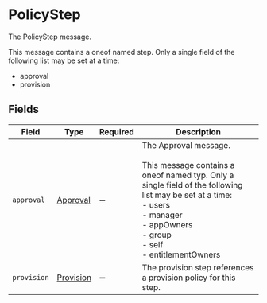 # PolicyStep

The PolicyStep message.

This message contains a oneof named step. Only a single field of the following list may be set at a time:
  - approval
  - provision



## Fields

| Field                                                                                                                                                                                                         | Type                                                                                                                                                                                                          | Required                                                                                                                                                                                                      | Description                                                                                                                                                                                                   |
| ------------------------------------------------------------------------------------------------------------------------------------------------------------------------------------------------------------- | ------------------------------------------------------------------------------------------------------------------------------------------------------------------------------------------------------------- | ------------------------------------------------------------------------------------------------------------------------------------------------------------------------------------------------------------- | ------------------------------------------------------------------------------------------------------------------------------------------------------------------------------------------------------------- |
| `approval`                                                                                                                                                                                                    | [Approval](../../models/shared/approval.md)                                                                                                                                                                   | :heavy_minus_sign:                                                                                                                                                                                            | The Approval message.<br/><br/>This message contains a oneof named typ. Only a single field of the following list may be set at a time:<br/>  - users<br/>  - manager<br/>  - appOwners<br/>  - group<br/>  - self<br/>  - entitlementOwners<br/> |
| `provision`                                                                                                                                                                                                   | [Provision](../../models/shared/provision.md)                                                                                                                                                                 | :heavy_minus_sign:                                                                                                                                                                                            | The provision step references a provision policy for this step.                                                                                                                                               |